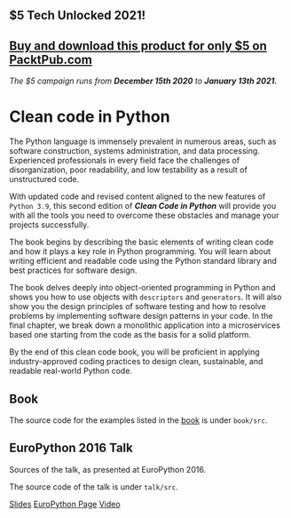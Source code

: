 ## $5 Tech Unlocked 2021!
[Buy and download this product for only $5 on PacktPub.com](https://www.packtpub.com/)
-----
*The $5 campaign         runs from __December 15th 2020__ to __January 13th 2021.__*


# Clean code in Python 

The Python language is immensely prevalent in numerous areas, such as software construction, systems administration, and data processing. Experienced professionals in every field face the challenges of disorganization, poor readability, and low testability as a result of unstructured code.

With updated code and revised content aligned to the new features of ``Python 3.9``, this second edition of ***Clean Code in Python*** will provide you with all the tools you need to overcome these obstacles and manage your projects successfully.

The book begins by describing the basic elements of writing clean code and how it plays a key role in Python programming. You will learn about writing efficient and readable code using the Python standard library and best practices for software design.

The book delves deeply into object-oriented programming in Python and shows you how to use objects with ``descriptors`` and ``generators``. It will also show you the design principles of software testing and how to resolve problems by implementing software design patterns in your code. In the final chapter, we break down a monolithic application into a microservices based one starting from the code as the basis for a solid platform.

By the end of this clean code book, you will be proficient in applying industry-approved coding practices to design clean, sustainable, and readable real-world Python code.

## Book

The source code for the examples listed in the
[book](https://www.amazon.com/Clean-Code-Python-maintainable-efficient/dp/1800560214/ref=sr_1_1?dchild=1&keywords=Clean+Code+in+Python+Second+Edition&qid=1609218665&sr=8-1)
is under ``book/src``.

## EuroPython 2016 Talk

Sources of the talk, as presented at EuroPython 2016.

The source code of the talk is under ``talk/src``.

[Slides](https://speakerdeck.com/rmariano/clean-code-in-python)
[EuroPython Page](https://ep2016.europython.eu/conference/talks/clean-code-in-python)
[Video](https://www.youtube.com/watch?v=7ADbOHW1dTA)
